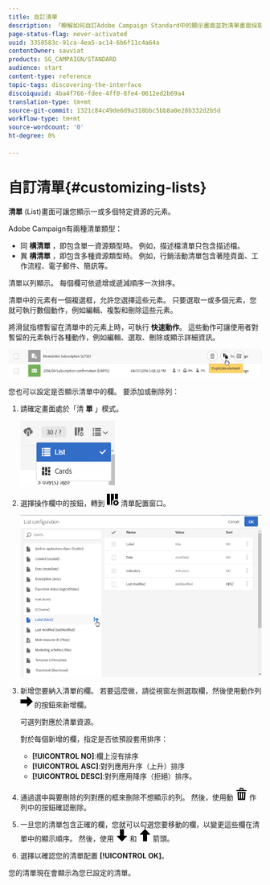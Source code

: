 ```yaml
---
title: 自訂清單
description: 「瞭解如何自訂Adobe Campaign Standard中的顯示畫面並對清單畫面採取行動：排序、篩選、刪除或複製元素。 清單畫面會顯示一或多個特定資源的元素。」
page-status-flag: never-activated
uuid: 3350583c-91ca-4ea5-ac14-6b6f11c4a64a
contentOwner: sauviat
products: SG_CAMPAIGN/STANDARD
audience: start
content-type: reference
topic-tags: discovering-the-interface
discoiquuid: 4ba4f766-fdee-4ff0-8fe4-0612ed2b69a4
translation-type: tm+mt
source-git-commit: 1321c84c49de6d9a318bbc5bb8a0e28b332d2b5d
workflow-type: tm+mt
source-wordcount: '0'
ht-degree: 0%

---
```



# 自訂清單{#customizing-lists}

**清單** (List)畫面可讓您顯示一或多個特定資源的元素。

Adobe Campaign有兩種清單類型：

* 同 **構清單** ，即包含單一資源類型時。 例如，描述檔清單只包含描述檔。
* 異 **構清單** ，即包含多種資源類型時。 例如，行銷活動清單包含著陸頁面、工作流程、電子郵件、簡訊等。

清單以列顯示。 每個欄可依遞增或遞減順序一次排序。

清單中的元素有一個複選框，允許您選擇這些元素。 只要選取一或多個元素，您就可執行數個動作，例如編輯、複製和刪除這些元素。

將滑鼠指標暫留在清單中的元素上時，可執行 **快速動作**。 這些動作可讓使用者對暫留的元素執行各種動作，例如編輯、選取、刪除或顯示詳細資訊。

![](assets/overview_list_quickactions.png)

您也可以設定是否顯示清單中的欄。 要添加或刪除列：

1. 請確定畫面處於「清 **單** 」模式。

   ![](assets/export_list_mode_switch.png)

1. 選擇操作欄中的按鈕，轉到 ![](assets/columnsettings.png) 清單配置窗口。

   ![](assets/list_configuration1.png)

1. 新增您要納入清單的欄。 若要這麼做，請從視窗左側選取欄，然後使用動作列 ![](assets/arrowright.png) 的按鈕來新增欄。

   可選列對應於清單資源。

   對於每個新增的欄，指定是否依預設套用排序：

   * **[!UICONTROL NO]**:欄上沒有排序
   * **[!UICONTROL ASC]**:對列應用升序（上升）排序
   * **[!UICONTROL DESC]**:對列應用降序（拒絕）排序。

1. 通過選中與要刪除的列對應的框來刪除不想顯示的列。 然後，使用動 ![](assets/delete.png) 作列中的按鈕確認刪除。
1. 一旦您的清單包含正確的欄，您就可以勾選您要移動的欄，以變更這些欄在清單中的顯示順序。 然後，使用 ![](assets/arrowdown.png) 和 ![](assets/arrowup.png) 箭頭。
1. 選擇以確認您的清單配置 **[!UICONTROL OK]**。

您的清單現在會顯示為您已設定的清單。
